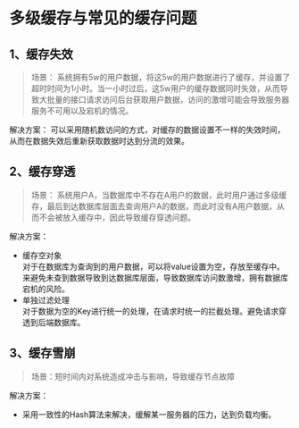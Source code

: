 # 多级缓存与常见的缓存问题
## 1、缓存失效
> 场景： 系统拥有5w的用户数据，将这5w的用户数据进行了缓存，并设置了超时时间为1小时。当一小时过后，这5w用户的缓存数据同时失效，从而导致大批量的接口请求访问后台获取用户数据，访问的激增可能会导致服务器服务不可用以及宕机的情况。

解决方案：
    可以采用随机数访问的方式，对缓存的数据设置不一样的失效时间，从而在数据失效后重新获取数据时达到分流的效果。
    
## 2、缓存穿透
> 场景： 系统用户A，当数据库中不存在A用户的数据，此时用户通过多级缓存，最后到达数据库层面去查询用户A的数据，而此时没有A用户数据，从而不会被放入缓存中，因此导致缓存穿透问题。

解决方案：
- 缓存空对象  
  对于在数据库为查询到的用户数据，可以将value设置为空，存放至缓存中。来避免未查到数据导致到达数据库层面，导致数据库访问数激增，拥有数据库宕机的风险。  
- 单独过滤处理  
  对于数据为空的Key进行统一的处理，在请求时统一的拦截处理。避免请求穿透到后端数据库。  
  
## 3、缓存雪崩
>场景：短时间内对系统造成冲击与影响，导致缓存节点故障  

解决方案：  
- 采用一致性的Hash算法来解决，缓解某一服务器的压力，达到负载均衡。